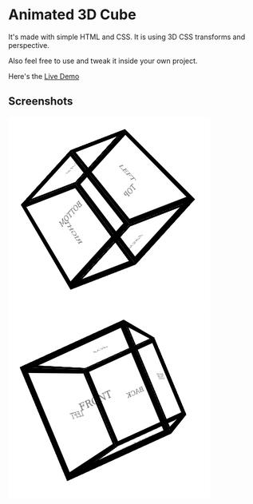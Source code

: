 # Animated 3D Cube
It's made with simple HTML and CSS. It is using 3D CSS transforms and perspective.

Also feel free to use and tweak it inside your own project.

Here's the [Live Demo](https://web-utilities.github.io/animated-3d-cube/)

## Screenshots
![image](./screenshots/ss1.png)
![image](./screenshots/ss2.png)